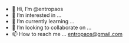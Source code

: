 - 👋 Hi, I’m @entropaos
- 👀 I’m interested in ...
- 🌱 I’m currently learning ...
- 💞️ I’m looking to collaborate on ...
- 📫 How to reach me ... entropaos@gmail.com

<!---
entropaos/entropaos is a ✨ special ✨ repository because its `README.md` (this file) appears on your GitHub profile.
You can click the Preview link to take a look at your changes.
--->
